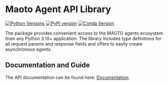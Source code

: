 # Maoto Agent API Library

[![Python Versions](https://img.shields.io/pypi/pyversions/maoto-agent.svg)](https://pypi.org/project/maoto-agent/) [![PyPI version](https://img.shields.io/pypi/v/maoto-agent.svg)](https://pypi.org/project/maoto-agent/) [![Conda Version](https://img.shields.io/conda/vn/automaoto/maoto-agent.svg)](https://anaconda.org/automaoto/maoto-agent)

The package provides convenient access to the MAOTO agents ecosystem from any Python 3.10+ application. The library includes type definitions for all request params and response fields and offers to easily create asynchronous agents.

## Documentation and Guide

The API documentation can be found here: [Documentation](https://maoto.world).
